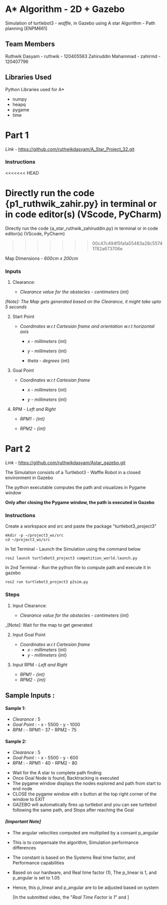 # A* Algorithm - 2D + Gazebo
Simulation of turtlebot3 - _waffle_,  in Gazebo using A star Algorithm - Path planning [ENPM661]

## Team Members

Ruthwik Dasyam - ruthwik - 120405563
Zahiruddin Mahammad - zahirmd - 120407796

## Libraries Used
Python Libraries used for A*
 - numpy
 - heapq
 - pygame
 - time 

# Part 1
_Link_ - https://github.com/ruthwikdasyam/A_Star_Project_32.git

### Instructions
<<<<<<< HEAD

Directly run the code {p1_ruthwik_zahir.py} in terminal or in code editor(s) (VScode, PyCharm)
=======
Directly run the code {a_star_ruthwik_zahiruddin.py} in terminal or in code editor(s) (VScode, PyCharm)
>>>>>>> 00c47c494f5fa1a55483a28c55741782a673706e

Map Dimensions - _600cm x 200cm_
 

### Inputs

1. Clearance: 

    - _Clearance value for the obstacles_ - _centimeters_ {int}


_[Note]: The Map gets generated based on the Clearance, it might take upto 5 seconds_

2. Start Point 

    - _Coordinates w.r.t Cartesian frame and orientation w.r.t horizontal axis_

        - _x_ - _millimeters_ {int}

        - _y_ - _millimeters_ {int}

        - _theta_ - _degrees_ {int}

3. Goal Point 
    
    -  _Coordinates w.r.t Cartesian frame_ 

        - _x_ - _millimeters_ {int}

        - _y_ - _millimeters_ {int}


4. RPM - _Left and Right_
    
    - _RPM1 - {int}_ 

    - _RPM2 - {int}_


# Part 2

_Link_ - https://github.com/ruthwikdasyam/Astar_gazebo.git

The Simulation consists of a Turtlebot3 - Waffle Robot in a closed environment in Gazebo

The python executable computes the path and visualizes in Pygame window

**Only after closing the Pygame window, the path is executed in Gazebo**

### Instructions

Create a workspace and src and paste the package "turtlebot3_project3"
```
mkdir -p ~/project3_ws/src
cd ~/project3_ws/src
```

In 1st Terminal - Launch the Simulation using the command below
```
ros2 launch turtlebot3_project3 competition_world.launch.py
```

In 2nd Terminal - Run the python file to compute path and execute it in gazebo
```
ros2 run turtlebot3_project3 p2sim.py
```

### Steps
1. Input Clearance: 

    - _Clearance value for the obstacles_ - _centimeters_ {int}

_[Note]: Wait for the map to get generated

2. Input Goal Point
   
    -  _Coordinates w.r.t Cartesian frame_  
        - _x_ - _millimeters_ {int}
        - _y_ - _millimeters_ {int}


4. Input RPM - _Left and Right_
    - _RPM1 - {int}_ 
    - _RPM2 - {int}_

## Sample Inputs :
#### Sample 1:
*  _Clearance_ : 5
* _Goal Point_ :    - x - 5500
                    - y - 1000
* _RPM_ :  - RPM1 - 37
           - RPM2 - 75

#### Sample 2:
* _Clearance_ : 5
* _Goal Point_ :   - x - 5500
                   - y - 600
* _RPM_ :  - RPM1 - 40
           - RPM2 - 80


- Wait for the A star to complete path finding
- Once Goal Node is found, Backtracking is executed
- The pygame window displays the nodes explored and path from start to end node
- CLOSE the pygame window eith x button at the top right corner of the window to EXIT
- GAZEBO will automatically fires up turtlebot and you can see turtlebot following the same path, and Stops after reaching the Goal
  

#### _[Important Note]_
* The angular velocities computed are multiplied by a consant p_angular
* This is to compensate the algorithm, Simulation performance differences
* The constant is based on the Systems Real time factor, and Performance capabilities
* Based on our hardware, and Real time factor (1), The p_linear is 1, and p_angular is set to 1.05
* Hence, this p_linear and p_angular are to be adjusted based on system

    [In the submitted video, the "_Real Time Factor is 1_" and ]





